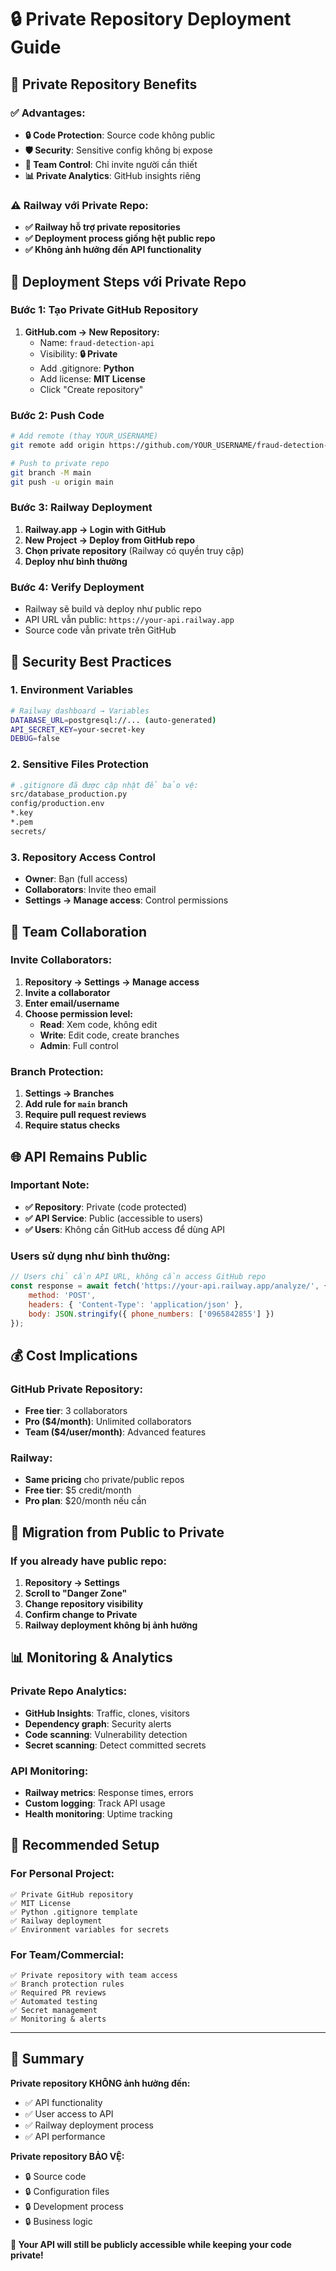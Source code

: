 # 🔒 Private Repository Deployment Guide

## 🎯 **Private Repository Benefits**

### ✅ **Advantages:**
- **🔒 Code Protection**: Source code không public
- **🛡️ Security**: Sensitive config không bị expose
- **👥 Team Control**: Chỉ invite người cần thiết
- **📊 Private Analytics**: GitHub insights riêng

### ⚠️ **Railway với Private Repo:**
- **✅ Railway hỗ trợ private repositories**
- **✅ Deployment process giống hệt public repo**
- **✅ Không ảnh hưởng đến API functionality**

## 🚀 **Deployment Steps với Private Repo**

### **Bước 1: Tạo Private GitHub Repository**

1. **GitHub.com → New Repository:**
   - Name: `fraud-detection-api`
   - Visibility: **🔒 Private**
   - Add .gitignore: **Python**
   - Add license: **MIT License**
   - Click "Create repository"

### **Bước 2: Push Code**

```bash
# Add remote (thay YOUR_USERNAME)
git remote add origin https://github.com/YOUR_USERNAME/fraud-detection-api.git

# Push to private repo
git branch -M main
git push -u origin main
```

### **Bước 3: Railway Deployment**

1. **Railway.app → Login with GitHub**
2. **New Project → Deploy from GitHub repo**
3. **Chọn private repository** (Railway có quyền truy cập)
4. **Deploy như bình thường**

### **Bước 4: Verify Deployment**

- Railway sẽ build và deploy như public repo
- API URL vẫn public: `https://your-api.railway.app`
- Source code vẫn private trên GitHub

## 🔐 **Security Best Practices**

### **1. Environment Variables**
```bash
# Railway dashboard → Variables
DATABASE_URL=postgresql://... (auto-generated)
API_SECRET_KEY=your-secret-key
DEBUG=false
```

### **2. Sensitive Files Protection**
```bash
# .gitignore đã được cập nhật để bảo vệ:
src/database_production.py
config/production.env
*.key
*.pem
secrets/
```

### **3. Repository Access Control**
- **Owner**: Bạn (full access)
- **Collaborators**: Invite theo email
- **Settings → Manage access**: Control permissions

## 👥 **Team Collaboration**

### **Invite Collaborators:**
1. **Repository → Settings → Manage access**
2. **Invite a collaborator**
3. **Enter email/username**
4. **Choose permission level:**
   - **Read**: Xem code, không edit
   - **Write**: Edit code, create branches
   - **Admin**: Full control

### **Branch Protection:**
1. **Settings → Branches**
2. **Add rule for `main` branch**
3. **Require pull request reviews**
4. **Require status checks**

## 🌐 **API Remains Public**

### **Important Note:**
- **✅ Repository**: Private (code protected)
- **✅ API Service**: Public (accessible to users)
- **✅ Users**: Không cần GitHub access để dùng API

### **Users sử dụng như bình thường:**
```javascript
// Users chỉ cần API URL, không cần access GitHub repo
const response = await fetch('https://your-api.railway.app/analyze/', {
    method: 'POST',
    headers: { 'Content-Type': 'application/json' },
    body: JSON.stringify({ phone_numbers: ['0965842855'] })
});
```

## 💰 **Cost Implications**

### **GitHub Private Repository:**
- **Free tier**: 3 collaborators
- **Pro ($4/month)**: Unlimited collaborators
- **Team ($4/user/month)**: Advanced features

### **Railway:**
- **Same pricing** cho private/public repos
- **Free tier**: $5 credit/month
- **Pro plan**: $20/month nếu cần

## 🔄 **Migration from Public to Private**

### **If you already have public repo:**

1. **Repository → Settings**
2. **Scroll to "Danger Zone"**
3. **Change repository visibility**
4. **Confirm change to Private**
5. **Railway deployment không bị ảnh hưởng**

## 📊 **Monitoring & Analytics**

### **Private Repo Analytics:**
- **GitHub Insights**: Traffic, clones, visitors
- **Dependency graph**: Security alerts
- **Code scanning**: Vulnerability detection
- **Secret scanning**: Detect committed secrets

### **API Monitoring:**
- **Railway metrics**: Response times, errors
- **Custom logging**: Track API usage
- **Health monitoring**: Uptime tracking

## 🎯 **Recommended Setup**

### **For Personal Project:**
```
✅ Private GitHub repository
✅ MIT License
✅ Python .gitignore template
✅ Railway deployment
✅ Environment variables for secrets
```

### **For Team/Commercial:**
```
✅ Private repository with team access
✅ Branch protection rules
✅ Required PR reviews
✅ Automated testing
✅ Secret management
✅ Monitoring & alerts
```

---

## 🎉 **Summary**

**Private repository KHÔNG ảnh hưởng đến:**
- ✅ API functionality
- ✅ User access to API
- ✅ Railway deployment process
- ✅ API performance

**Private repository BẢO VỆ:**
- 🔒 Source code
- 🔒 Configuration files
- 🔒 Development process
- 🔒 Business logic

**🚀 Your API will still be publicly accessible while keeping your code private!**
